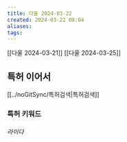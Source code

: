 ```yaml
---
title: 다울 2024-03-22
created: 2024-03-22 08:04
aliases: 
tags:
---
```

[[다울 2024-03-21]]
[[다울 2024-03-25]]
## 특허 이어서
[[../noGitSync/특허검색|특허검색]]
### 특허 키워드
###### 라이다



